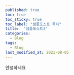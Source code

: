 ```yaml
---
published: true
toc: true
toc_sticky: true
toc_label: "샘플포스트 목차"
title:  "샘플포스트3"
categories:
  - Blog
tags:
  - Blog
last_modified_at: 2021-08-05
---
```


안녕하세요
